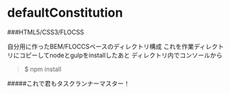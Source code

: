 # defaultConstitution
###HTML5/CSS3/FLOCSS

自分用に作ったBEM/FLOCCSベースのディレクトリ構成
これを作業ディレクトリにコピーしてnodeとgulpをinstallしたあと
ディレクトリ内でコンソールから

> $ npm install


#####これで君もタスクランナーマスター！
